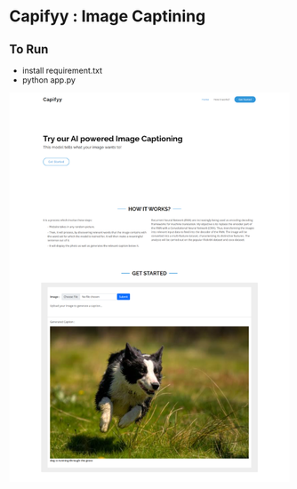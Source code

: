 # Capifyy : Image Captining

## To Run
 - install requirement.txt
 - python app.py

<img src="https://github.com/saurabh4748/Capifyy/blob/master/screencapture-localhost-5000-2021-09-02-14_25_32.png">
